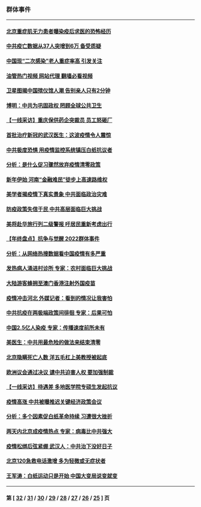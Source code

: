 ### 群体事件
---
#### [北京重症肌无力患者曝染疫后求医的恐怖经历](../../pages/ncid279/n13909480.md?01190445) 
#### [中共疫亡数据从37人突增到6万 备受质疑](../../pages/ncid279/n13907051.md?01190445) 
#### [中国现“二次感染”老人重症率高 引发关注](../../pages/ncid279/n13906493.md?01190445) 
#### [油管热门视频 网站代理 翻墙必看视频](http://138.2.39.72:81/youtube.html?epic-marker?01190445)
#### [卫星图揭中国殡仪馆人潮 告别亲人只有2分钟](../../pages/ncid279/n13904053.md?01190445) 
#### [博明：中共为巩固政权 罔顾全球公共卫生](../../pages/ncid279/n13901752.md?01190445) 
#### [【一线采访】重庆保供药企突裁员 员工怒砸厂](../../pages/ncid279/n13901673.md?01190445) 
#### [首批治疗新冠的武汉医生：这波疫情令人震惊](../../pages/ncid279/n13900313.md?01190445) 
#### [中共极度恐惧 用疫情监控系统镇压白纸抗议者](../../pages/ncid279/n13900225.md?01190445) 
#### [分析：是什么促习骤然放弃疫情清零政策](../../pages/ncid279/n13899652.md?01190445) 
#### [新年伊始 河南“金融难民”徒步上高速路维权](../../pages/ncid279/n13897842.md?01190445) 
#### [美学者揭疫情下真实景象 中共面临政治灾难](../../pages/ncid279/n13896569.md?01190445) 
#### [防疫政策失信于民 中共高层面临巨大挑战](../../pages/ncid279/n13894627.md?01190445) 
#### [美将赴华旅行列二级警报 吁居民重新考虑出行](../../pages/ncid279/n13894518.md?01190445) 
#### [【年终盘点】抗争与觉醒 2022群体事件](../../pages/ncid279/n13888314.md?01190445) 
#### [分析：从网络热搜数据看中国疫情有多严重](../../pages/ncid279/n13893186.md?01190445) 
#### [发热病人涌进村诊所 专家：农村面临巨大挑战](../../pages/ncid279/n13892271.md?01190445) 
#### [大陆游客蜂拥至澳门香港注射外国疫苗](../../pages/ncid279/n13892276.md?01190445) 
#### [疫情冲击河北 外媒记者：看到的情况让我害怕](../../pages/ncid279/n13891260.md?01190445) 
#### [中共抗疫在两极端政策间徘徊 专家：后果可怕](../../pages/ncid279/n13891235.md?01190445) 
#### [中国2.5亿人染疫 专家：传播速度前所未有](../../pages/ncid279/n13890708.md?01190445) 
#### [美医生：中共用最危险的做法来结束清零](../../pages/ncid279/n13889983.md?01190445) 
#### [北京隐瞒死亡人数 洋五毛杠上美教授被起底](../../pages/ncid279/n13886904.md?01190445) 
#### [欧洲议会通过决议 谴中共迫害人权 要加强制裁](../../pages/ncid279/n13885670.md?01190445) 
#### [【一线采访】待遇差 多地医学院专硕生发起抗议](../../pages/ncid279/n13883914.md?01190445) 
#### [疫情高涨 中共被曝推迟关键经济政策会议](../../pages/ncid279/n13884170.md?01190445) 
#### [分析：多个因素促白纸革命持续 习遭很大挫折](../../pages/ncid279/n13872455.md?01190445) 
#### [两天内北京成疫情热点 专家：病毒比中共强大](../../pages/ncid279/n13883440.md?01190445) 
#### [疫情松绑后弦紧绷 武汉人：中共治下没好日子](../../pages/ncid279/n13882348.md?01190445) 
#### [北京120急救电话激增 多为轻微或无症状者](../../pages/ncid279/n13882340.md?01190445) 
#### [王军涛：白纸运动只是开始 中国大变局说变就变](../../pages/ncid279/n13882183.md?01190445) 

---
#### 第 [ [32](./32.md?01190445) / [31](./31.md?01190445) / [30](./30.md?01190445) / [29](./29.md?01190445) / [28](./28.md?01190445) / [27](./27.md?01190445) / [26](./26.md?01190445) / [25](./25.md?01190445) ] 页

